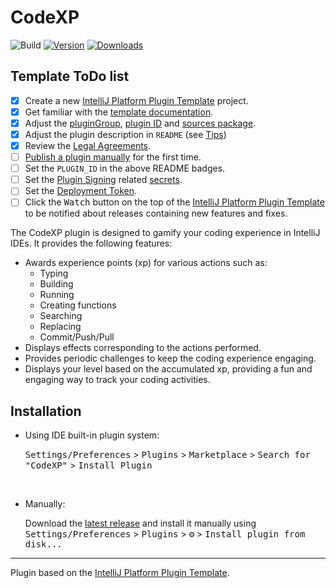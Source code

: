 # CodeXP

![Build](https://github.com/ILoveGameCoding/intellij-codexp/workflows/Build/badge.svg)
[![Version](https://img.shields.io/jetbrains/plugin/v/intellij-codexp.svg)](https://plugins.jetbrains.com/plugin/intellij-codexp)
[![Downloads](https://img.shields.io/jetbrains/plugin/d/intellij-codexp.svg)](https://plugins.jetbrains.com/plugin/intellij-codexp)

## Template ToDo list
- [x] Create a new [IntelliJ Platform Plugin Template][template] project.
- [x] Get familiar with the [template documentation][template].
- [x] Adjust the [pluginGroup](./gradle.properties), [plugin ID](./src/main/resources/META-INF/plugin.xml) and [sources package](./src/main/kotlin).
- [x] Adjust the plugin description in `README` (see [Tips][docs:plugin-description])
- [x] Review the [Legal Agreements](https://plugins.jetbrains.com/docs/marketplace/legal-agreements.html?from=IJPluginTemplate).
- [ ] [Publish a plugin manually](https://plugins.jetbrains.com/docs/intellij/publishing-plugin.html?from=IJPluginTemplate) for the first time.
- [ ] Set the `PLUGIN_ID` in the above README badges.
- [ ] Set the [Plugin Signing](https://plugins.jetbrains.com/docs/intellij/plugin-signing.html?from=IJPluginTemplate) related [secrets](https://github.com/JetBrains/intellij-platform-plugin-template#environment-variables).
- [ ] Set the [Deployment Token](https://plugins.jetbrains.com/docs/marketplace/plugin-upload.html?from=IJPluginTemplate).
- [ ] Click the <kbd>Watch</kbd> button on the top of the [IntelliJ Platform Plugin Template][template] to be notified about releases containing new features and fixes.

<!-- Plugin description -->
The CodeXP plugin is designed to gamify your coding experience in IntelliJ IDEs. It provides the following features:

- Awards experience points (xp) for various actions such as:
  - Typing
  - Building
  - Running
  - Creating functions
  - Searching
  - Replacing
  - Commit/Push/Pull
- Displays effects corresponding to the actions performed.
- Provides periodic challenges to keep the coding experience engaging.
- Displays your level based on the accumulated xp, providing a fun and engaging way to track your coding activities.
<!-- Plugin description end -->

## Installation

- Using IDE built-in plugin system:

  <kbd>Settings/Preferences</kbd> > <kbd>Plugins</kbd> > <kbd>Marketplace</kbd> > <kbd>Search for "CodeXP"</kbd> >
  <kbd>Install Plugin</kbd>

  <br>

- Manually:

  Download the [latest release](https://github.com/ILoveGameCoding/intellij-codexp/releases/latest) and install it manually using
  <kbd>Settings/Preferences</kbd> > <kbd>Plugins</kbd> > <kbd>⚙️</kbd> > <kbd>Install plugin from disk...</kbd>


---
Plugin based on the [IntelliJ Platform Plugin Template][template].

[template]: https://github.com/JetBrains/intellij-platform-plugin-template
[docs:plugin-description]: https://plugins.jetbrains.com/docs/intellij/plugin-user-experience.html#plugin-description-and-presentation